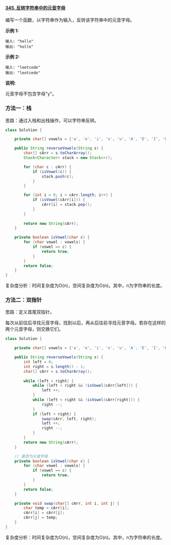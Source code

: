 #### [345. 反转字符串中的元音字母](https://leetcode-cn.com/problems/reverse-vowels-of-a-string/)

编写一个函数，以字符串作为输入，反转该字符串中的元音字母。

**示例 1:**

```
输入: "hello"
输出: "holle"
```

**示例 2:**

```
输入: "leetcode"
输出: "leotcede"
```

**说明:**

元音字母不包含字母"y"。

### 方法一：栈

思路：通过入栈和出栈操作，可以字符串反转。

```java
class Solution {

    private char[] vowels = {'a', 'e', 'i', 'o', 'u', 'A', 'E', 'I', 'O', 'U'};

    public String reverseVowels(String s) {
        char[] cArr = s.toCharArray();
        Stack<Character> stack = new Stack<>();

        for (char c : cArr) {
            if (isVowel(c)) {
                stack.push(c);
            }
        }

        for (int i = 0; i < cArr.length; i++) {
            if (isVowel(cArr[i])) {
                cArr[i] = stack.pop();
            }
        }
        
        return new String(cArr);
    }

    private boolean isVowel(char c) {
        for (char vowel : vowels) {
            if (vowel == c) {
                return true;
            }
        }
        return false;
    }
}
```

复杂度分析：时间复杂度为O(n)，空间复杂度为O(n)。其中，n为字符串的长度。

### 方法二：双指针

思路：定义首尾双指针。

每次从前往后寻找元音字母，找到以后，再从后往前寻找元音字母。若存在这样的两个元音字母，则交换它们。

```java
class Solution {

    private char[] vowels = {'a', 'e', 'i', 'o', 'u', 'A', 'E', 'I', 'O', 'U'};

    public String reverseVowels(String s) {
        int left = 0;
        int right = s.length() - 1;
        char[] cArr = s.toCharArray();
        
        while (left < right) {
            while (left < right && !isVowel(cArr[left])) {
                left ++;
            }
            while (left < right && !isVowel(cArr[right])) {
                right --;
            }
            if (left < right) {
                swap(cArr, left, right);
                left ++;
                right --;
            }
        }
        return new String(cArr);
    }

    // 是否为元音字母
    private boolean isVowel(char c) {
        for (char vowel : vowels) {
            if (vowel == c) {
                return true;
            }
        }
        return false;
    }

    private void swap(char[] cArr, int i, int j) {
        char temp = cArr[i];
        cArr[i] = cArr[j];
        cArr[j] = temp;
    }
}
```

复杂度分析：时间复杂度为O(n)，空间复杂度为O(n)。其中，n为字符串的长度。